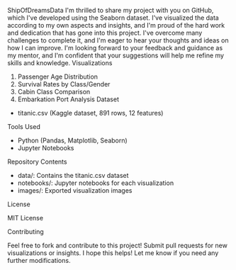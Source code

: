 ShipOfDreamsData
I'm thrilled to share my project with you on GitHub, which I've developed using the Seaborn dataset. I've visualized the data according to my own aspects and insights, and I'm proud of the hard work and dedication that has gone into this project. I've overcome many challenges to complete it, and I'm eager to hear your thoughts and ideas on how I can improve. I'm looking forward to your feedback and guidance as my mentor, and I'm confident that your suggestions will help me refine my skills and knowledge.
Visualizations

1. Passenger Age Distribution
2. Survival Rates by Class/Gender
3. Cabin Class Comparison
4. Embarkation Port Analysis
Dataset

- titanic.csv (Kaggle dataset, 891 rows, 12 features)

Tools Used

- Python (Pandas, Matplotlib, Seaborn)
- Jupyter Notebooks

Repository Contents

- data/: Contains the titanic.csv dataset
- notebooks/: Jupyter notebooks for each visualization
- images/: Exported visualization images

License

MIT License

Contributing

Feel free to fork and contribute to this project! Submit pull requests for new visualizations or insights.
I hope this helps! Let me know if you need any further modifications.   
